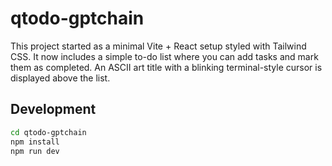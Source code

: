 # qtodo-gptchain

This project started as a minimal Vite + React setup styled with Tailwind CSS.
It now includes a simple to-do list where you can add tasks and mark them as completed.
An ASCII art title with a blinking terminal-style cursor is displayed above the list.

## Development

```bash
cd qtodo-gptchain
npm install
npm run dev
```
